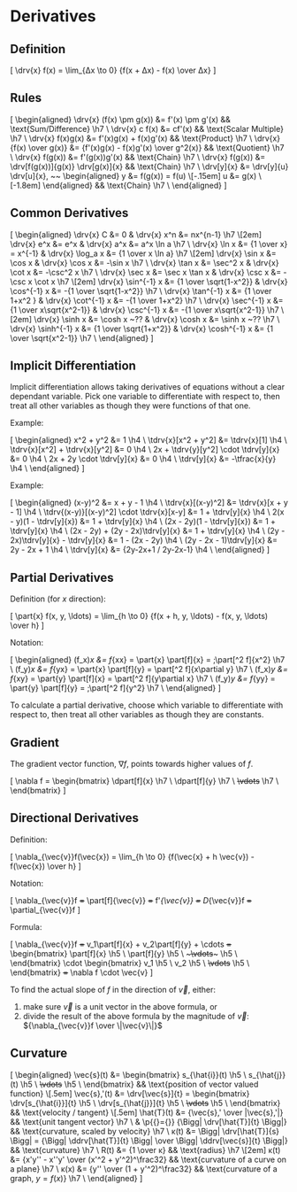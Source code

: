 # Derivatives

## Definition

\[
  \drv{x} f(x) = \lim_{Δx \to 0} {f(x + Δx) - f(x) \over Δx}
\]

## Rules

\[
  \begin{aligned}
      \drv{x} (f(x) \pm g(x)) &= f'(x) \pm g'(x)                      && \text{Sum/Difference}  \h7 \\
               \drv{x} c f(x) &= cf'(x)                               && \text{Scalar Multiple} \h7 \\
             \drv{x} f(x)g(x) &= f'(x)g(x) + f(x)g'(x)                && \text{Product}         \h7 \\
    \drv{x} {f(x) \over g(x)} &= {f'(x)g(x) - f(x)g'(x) \over g^2(x)} && \text{Quotient}        \h7 \\
              \drv{x} f(g(x)) &= f'(g(x))g'(x)                        && \text{Chain}           \h7 \\
              \drv{x} f(g(x)) &= \drv[f(g(x))]{g(x)} \drv[g(x)]{x}    && \text{Chain}           \h7 \\
                   \drv[y]{x} &= \drv[y]{u} \drv[u]{x}, ~~
                                   \begin{aligned}
                                     y &= f(g(x)) = f(u) \\[-.15em]
                                     u &= g(x)           \\[-1.8em]
                                   \end{aligned}                      && \text{Chain}           \h7 \\
  \end{aligned}
\]

## Common Derivatives

\[
  \begin{aligned}
    \drv{x}            C &= 0                       & \drv{x}          x^n &= nx^{n-1}                 \h7 \\[2em]
    \drv{x}          e^x &= e^x                     & \drv{x}          a^x &= a^x \ln a                \h7 \\
    \drv{x}        \ln x &= {1 \over x} = x^{-1}    & \drv{x}     \log_a x &= {1 \over x \ln a}        \h7 \\[2em]
    \drv{x}       \sin x &= \cos   x                & \drv{x}       \cos x &= -\sin   x                \h7 \\
    \drv{x}       \tan x &= \sec^2 x                & \drv{x}       \cot x &= -\csc^2 x                \h7 \\
    \drv{x}       \sec x &= \sec   x \tan x         & \drv{x}       \csc x &= -\csc   x \cot x         \h7 \\[2em]
    \drv{x}  \sin^{-1} x &= {1 \over  \sqrt{1-x^2}} & \drv{x}  \cos^{-1} x &= -{1 \over  \sqrt{1-x^2}} \h7 \\
    \drv{x}  \tan^{-1} x &= {1 \over        1+x^2 } & \drv{x}  \cot^{-1} x &= -{1 \over        1+x^2}  \h7 \\
    \drv{x}  \sec^{-1} x &= {1 \over x\sqrt{x^2-1}} & \drv{x}  \csc^{-1} x &= -{1 \over x\sqrt{x^2-1}} \h7 \\[2em]
    \drv{x}      \sinh x &= \cosh x ~??             & \drv{x}      \cosh x &= \sinh x ~??              \h7 \\
    \drv{x} \sinh^{-1} x &= {1 \over  \sqrt{1+x^2}} & \drv{x} \cosh^{-1} x &=  {1 \over  \sqrt{x^2-1}} \h7 \\
  \end{aligned}
\]

## Implicit Differentiation

Implicit differentiation allows taking derivatives of equations without a clear dependant variable.
Pick one variable to differentiate with respect to, then treat all other variables as though they were functions of that one.

Example:

\[
  \begin{aligned}
                                x^2 + y^2 &= 1             \h4 \\
                     \tdrv{x}\[x^2 + y^2] &= \tdrv{x}\[1]  \h4 \\
          \tdrv{x}\[x^2] + \tdrv{x}\[y^2] &= 0             \h4 \\
    2x + \tdrv{y}\[y^2] \cdot \tdrv[y]{x} &= 0             \h4 \\
                2x + 2y \cdot \tdrv[y]{x} &= 0             \h4 \\
                              \tdrv[y]{x} &= -\tfrac{x}{y} \h4 \\
  \end{aligned}
\]

Example:

\[
  \begin{aligned}
                                        (x-y)^2 &= x + y - 1            \h4 \\
                             \tdrv{x}\[(x-y)^2] &= \tdrv{x}\[x + y - 1] \h4 \\
    \tdrv{(x-y)}\[(x-y)^2] \cdot \tdrv{x}\[x-y] &= 1 + \tdrv[y]{x}      \h4 \\
                      2(x - y)(1 - \tdrv[y]{x}) &= 1 + \tdrv[y]{x}      \h4 \\
                     (2x - 2y)(1 - \tdrv[y]{x}) &= 1 + \tdrv[y]{x}      \h4 \\
               (2x - 2y) + (2y - 2x)\tdrv[y]{x} &= 1 + \tdrv[y]{x}      \h4 \\
             (2y - 2x)\tdrv[y]{x} - \tdrv[y]{x} &= 1 - (2x - 2y)        \h4 \\
                       (2y - 2x - 1)\tdrv[y]{x} &= 2y - 2x + 1          \h4 \\
                                    \tdrv[y]{x} &= {2y-2x+1 \/ 2y-2x-1} \h4 \\
  \end{aligned}
\]

## Partial Derivatives

Definition (for $x$ direction):

\[
  \part{x} f(x, y, \ldots) = \lim_{h \to 0} {f(x + h, y, \ldots) - f(x, y, \ldots) \over h}
\]

Notation:

\[
  \begin{aligned}
    (f_x)_x &= f_{xx} = \part{x} \part[f]{x} = \;\part[^2 f]{x^2}         \h7 \\
    (f_y)_x &= f_{yx} = \part{x} \part[f]{y} =   \part[^2 f]{x\partial y} \h7 \\
    (f_x)_y &= f_{xy} = \part{y} \part[f]{x} =   \part[^2 f]{y\partial x} \h7 \\
    (f_y)_y &= f_{yy} = \part{y} \part[f]{y} = \;\part[^2 f]{y^2}         \h7 \\
  \end{aligned}
\]

To calculate a partial derivative, choose which variable to differentiate with respect to, then treat all other variables as though they are constants.

## Gradient

The gradient vector function, $\nabla f$, points towards higher values of $f$.

\[
  \nabla f =
  \begin{bmatrix}
    \dpart[f]{x}   \h7 \\
    \dpart[f]{y}   \h7 \\
    ~~~~\vdots~~~~ \h7 \\
  \end{bmatrix}
\]

## Directional Derivatives

Definition:

\[
  \nabla_{\vec{v}}f(\vec{x}) = \lim_{h \to 0} {f(\vec{x} + h \vec{v}) - f(\vec{x}) \over h}
\]

Notation:

\[
  \nabla_{\vec{v}}f ~~=~~ \part[f]{\vec{v}} ~~=~~ f'_{\vec{v}} ~~=~~ D_{\vec{v}}f ~~=~~ \partial_{\vec{v}}f
\]

Formula:

\[
  \nabla_{\vec{v}}f ~~~~=~~~~
  v_1\part[f]{x} + v_2\part[f]{y} + \cdots ~~~~=~~~~
  \begin{bmatrix}
    \part[f]{x}  \h5 \\
    \part[f]{y}  \h5 \\
    ~~~\vdots~~~ \h5 \\
  \end{bmatrix}
  \cdot
  \begin{bmatrix}
    v_1        \h5 \\
    v_2        \h5 \\
    ~~\vdots~~ \h5 \\
  \end{bmatrix} ~~~~=~~~~
  \nabla f \cdot \vec{v}
\]

To find the actual slope of $f$ in the direction of $\vec{v}$, either:
  1. make sure $\vec{v}$ is a unit vector in the above formula, or
  2. divide the result of the above formula by the magnitude of $\vec{v}$: ${\nabla_{\vec{v}}f \over \|\vec{v}\|}$

## Curvature

\[
  \begin{aligned}
    \vec{s}(t) &= \begin{bmatrix}
      s_{\hat{i}}(t)       \h5 \\ s_{\hat{j}}(t)       \h5 \\ ~~~~\vdots~~~~ \h5 \\
    \end{bmatrix}
    && \text{position of vector valued function}     \\[.5em]
    \vec{s}\,'(t) &= \drv[\vec{s}]{t} = \begin{bmatrix}
      \drv[s_{\hat{i}}]{t} \h5 \\ \drv[s_{\hat{j}}]{t} \h5 \\ ~~~~\vdots~~~~ \h5 \\
    \end{bmatrix}
    && \text{velocity / tangent}                     \\[.5em]
    \hat{T}(t) &= {\vec{s}\,' \over \|\vec{s}\,'\|}
    && \text{unit tangent vector}                \h7 \\
    & \p{{}={}} {\Bigg\| \drv[\hat{T}]{t} \Bigg\|}
    && \text{curvature, scaled by velocity}      \h7 \\
    κ(t) &= \Bigg\| \drv[\hat{T}]{s} \Bigg\|
    = {\Bigg\| \ddrv[\hat{T}]{t} \Bigg\| \over \Bigg\| \ddrv[\vec{s}]{t} \Bigg\|}
    && \text{curvature}                          \h7 \\
    R(t) &= {1 \over κ}
    && \text{radius}                             \h7 \\[2em]
    κ(t) &= {x'y'' - x''y' \over (x'^2 + y'^2)^\frac32}
    && \text{curvature of a curve on a plane}    \h7 \\
    κ(x) &= {y'' \over (1 +  y'^2)^\frac32}
    && \text{curvature of a graph, $y = f(x)$}   \h7 \\
  \end{aligned}
\]

